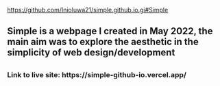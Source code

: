 https://github.com/Inioluwa21/simple.github.io.gi#Simple

<h2> Simple is a webpage I created in May 2022, the main aim was to explore the aesthetic in the simplicity of web design/development <h2>
<h3> Link to live site: https://simple-github-io.vercel.app/ </h3>
